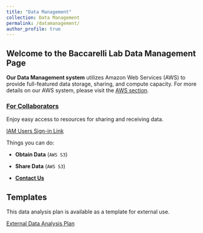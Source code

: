 ```yaml
---
title: "Data Management"
collection: Data Management
permalink: /datamanagement/
author_profile: true
---
```


## Welcome to the Baccarelli Lab Data Management Page ##

**Our Data Management system** utilizes Amazon Web Services (AWS) to provide full-featured data storage, sharing, and compute capacity. For more details on our AWS system, please visit the [AWS section](https://baccarellilab.github.io/aws/).

### [For Collaborators](https://s3.amazonaws.com/baccarellilabgithubio/Amazon+Web+Services+(AWS)+-+Access+for+Collaborators+Guide.pdf)

Enjoy easy access to resources for sharing and receiving data.

[IAM Users Sign-in Link](https://baccarellilab.signin.aws.amazon.com/console)

<p>Things you can do:

- **Obtain Data** (`AWS S3`) <br>

- **Share Data** (`AWS S3`) <br>

- **[Contact Us](jmk2273@cumc.columbia.edu)** <br>


## Templates 

This data analysis plan is available as a template for external use.

[External Data Analysis Plan](https://s3.amazonaws.com/baccarellilabgithubio/TEMPLATE+Analysis+Plans_External.pdf)
